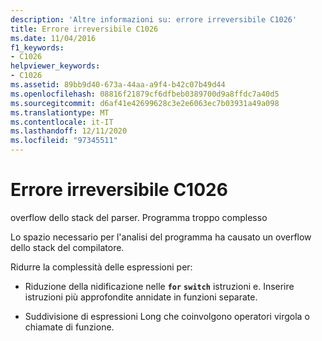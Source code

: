 ```yaml
---
description: 'Altre informazioni su: errore irreversibile C1026'
title: Errore irreversibile C1026
ms.date: 11/04/2016
f1_keywords:
- C1026
helpviewer_keywords:
- C1026
ms.assetid: 89bb9d40-673a-44aa-a9f4-b42c07b49d44
ms.openlocfilehash: 08816f21879cf6dfbeb0389700d9a8ffdc7a40d5
ms.sourcegitcommit: d6af41e42699628c3e2e6063ec7b03931a49a098
ms.translationtype: MT
ms.contentlocale: it-IT
ms.lasthandoff: 12/11/2020
ms.locfileid: "97345511"
---
```

# <a name="fatal-error-c1026"></a>Errore irreversibile C1026

overflow dello stack del parser. Programma troppo complesso

Lo spazio necessario per l'analisi del programma ha causato un overflow dello stack del compilatore.

Ridurre la complessità delle espressioni per:

- Riduzione della nidificazione nelle **`for`** **`switch`** istruzioni e. Inserire istruzioni più approfondite annidate in funzioni separate.

- Suddivisione di espressioni Long che coinvolgono operatori virgola o chiamate di funzione.
